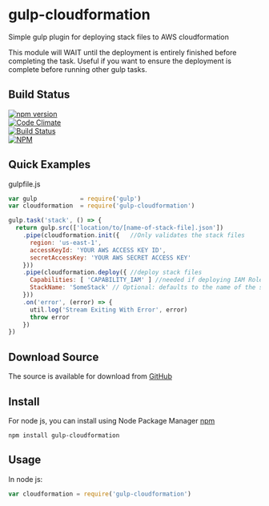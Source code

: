 # gulp-cloudformation
Simple gulp plugin for deploying stack files to AWS cloudformation

This module will WAIT until the deployment is entirely finished before completing
the task. Useful if you want to ensure the deployment is complete before running
other gulp tasks.


## Build Status

[![npm version](https://badge.fury.io/js/gulp-cloudformation.svg)](https://badge.fury.io/js/gulp-cloudformation)<br />
[![Code Climate](https://codeclimate.com/github/brianneisler/gulp-cloudformation/badges/gpa.svg)](https://codeclimate.com/github/brianneisler/gulp-cloudformation)<br />
[![Build Status](https://travis-ci.org/brianneisler/gulp-cloudformation.svg)](https://travis-ci.org/brianneisler/gulp-cloudformation)<br />
[![NPM](https://nodei.co/npm/gulp-cloudformation.png?downloads=true&downloadRank=true&stars=true)](https://nodei.co/npm/gulp-cloudformation/)


## Quick Examples

gulpfile.js
```javascript
var gulp            = require('gulp')
var cloudformation  = require('gulp-cloudformation')

gulp.task('stack', () => {
  return gulp.src(['location/to/[name-of-stack-file].json'])
    .pipe(cloudformation.init({   //Only validates the stack files
      region: 'us-east-1',
      accessKeyId: 'YOUR AWS ACCESS KEY ID',
      secretAccessKey: 'YOUR AWS SECRET ACCESS KEY'
    }))
    .pipe(cloudformation.deploy({ //deploy stack files
      Capabilities: [ 'CAPABILITY_IAM' ] //needed if deploying IAM Roles
      StackName: 'SomeStack' // Optional: defaults to the name of the stack file
    }))
    .on('error', (error) => {
      util.log('Stream Exiting With Error', error)
      throw error
    })
})
```

## Download Source

The source is available for download from [GitHub](https://github.com/brianneisler/gulp-cloudformation)


## Install

For node js, you can install using Node Package Manager [npm](https://www.npmjs.org/package/gulp-cloudformation)

    npm install gulp-cloudformation


## Usage

In node js:


```javascript
var cloudformation = require('gulp-cloudformation')
```

